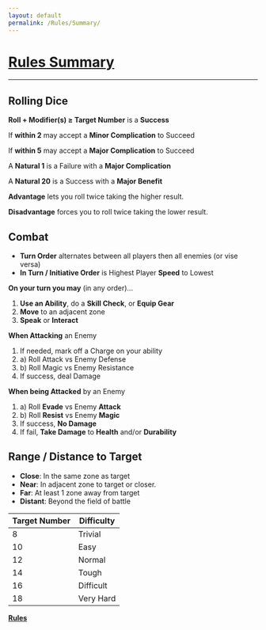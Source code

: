 ```yaml
---
layout: default
permalink: /Rules/Summary/
---
```


# [Rules Summary](#summary)

------------------------------------------------------------------------
## Rolling Dice
**Roll + Modifier(s) ≥ Target Number** is a **Success**

If **within 2** may accept a **Minor Complication** to Succeed

If **within 5** may accept a **Major Complication** to Succeed

A **Natural 1** is a Failure with a **Major Complication**

A **Natural 20** is a Success with a **Major Benefit**

**Advantage** lets you roll twice taking the higher result.

**Disadvantage** forces you to roll twice taking the lower result.

## Combat

- **Turn Order** alternates between all players then all enemies (or vise versa)
- **In Turn / Initiative Order** is Highest Player **Speed** to Lowest

**On your turn you may** (in any order)...

 1. **Use an Ability**, do a **Skill Check**, or **Equip Gear**
 2. **Move** to an adjacent zone
 3. **Speak** or **Interact**


**When Attacking** an Enemy

1. If needed, mark off a Charge on your ability
2. a) Roll Attack vs Enemy Defense
3. b) Roll Magic vs Enemy Resistance
4. If success, deal Damage


**When being Attacked** by an Enemy

1. a) Roll **Evade** vs Enemy **Attack**
2. b) Roll **Resist** vs Enemy **Magic**
3. If success, **No Damage**
4. If fail, **Take Damage** to **Health** and/or **Durability**


## Range / Distance to Target

- **Close**: In the same zone as target
- **Near**: In adjacent zone to target or closer.
- **Far**: At least 1 zone away from target
- **Distant**: Beyond the field of battle

| **Target Number** | **Difficulty** |
| ----------------- | -------------- |
| 8                 | Trivial        |
| 10                | Easy           |
| 12                | Normal         |
| 14                | Tough          |
| 16                | Difficult      |
| 18                | Very Hard      |



**[Rules]({{site.baseurl}}/Rules/Index/#rules)**








